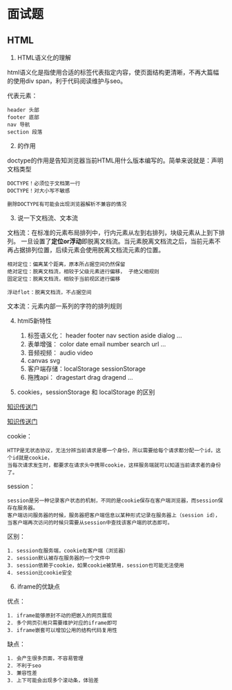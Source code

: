 # 面试题

## HTML 

1. HTML语义化的理解

html语义化是指使用合适的标签代表指定内容，使页面结构更清晰，不再大篇幅的使用div span，利于代码阅读维护与seo。 

代表元素： 

	header 头部
	footer 底部
	nav 导航
	section 段落

2. <!DOCTYPE>的作用

doctype的作用是告知浏览器当前HTML用什么版本编写的。简单来说就是：声明文档类型

	DOCTYPE！必须位于文档第一行
	DOCTYPE！对大小写不敏感

	删除DOCTYPE有可能会出现浏览器解析不兼容的情况

3. 说一下文档流、文本流

文档流：在标准的元素布局排列中，行内元素从左到右排列，块级元素从上到下排列。 一旦设置了**定位or浮动**即脱离文档流。当元素脱离文档流之后，当前元素不再占据排列位置，后续元素会使用脱离文档流元素的位置。

	相对定位：偏离某个距离，原本所占据空间仍然保留
	绝对定位：脱离文档流，相较于父级元素进行偏移， 子绝父相规则
	固定定位：脱离文档流，相较于当前视区进行偏移

	浮动flot：脱离文档流，不占据空间

文本流：元素内部一系列的字符的排列规则

4. html5新特性

	1. 标签语义化： header footer nav section aside dialog ...
	2. 表单增强： color date email number search url ...
	3. 音频视频： audio video
	4. canvas svg
	5. 客户端存储：localStorage sessionStorage
	6. 拖拽api： dragestart drag dragend ...

5. cookies，sessionStorage 和 localStorage 的区别

[知识传送门](https://juejin.im/entry/6844903434366222350)

[知识传送门](https://zhuanlan.zhihu.com/p/21275207)


cookie：

	HTTP是无状态协议，无法分辨当前请求是哪一个身份，所以需要给每个请求都分配一个id，这个id就是cookie，
	当每次请求发生时，都要求在请求头中携带cookie，这样服务端就可以知道当前请求者的身份了。

session：

	session是另一种记录客户状态的机制，不同的是cookie保存在客户端浏览器，而session保存在服务器。
	客户端访问服务器的时候，服务器把客户端信息以某种形式记录在服务器上（session id），
	当客户端再次访问的时候只需要从session中查找该客户端的状态即可。

区别：

	1. session在服务端，cookie在客户端（浏览器）
	2. session默认被存在服务器的一个文件中
	3. session依赖于cookie，如果cookie被禁用，session也可能无法使用
	4. session比cookie安全

6. iframe的优缺点

优点：

	1. iframe能够原封不动的把嵌入的网页展现
	2. 多个网页引用只需要维护对应的iframe即可
	3. iframe嵌套可以增加公用的结构代码复用性

缺点：

	1. 会产生很多页面，不容易管理
	2. 不利于seo
	3. 兼容性差
	3. 上下可能会出现多个滚动条，体验差













































